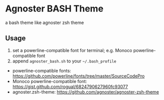 Agnoster BASH Theme
===

a bash theme like agnoster zsh theme

## Usage
1. set a powerline-compatible font for terminal; e.g. Monoco powerline-compatible font
2. append `agnoster_bash.sh` to your `~/.bash_profile`

* powerline-compatible fonts: https://github.com/powerline/fonts/tree/master/SourceCodePro
* Monoco powerline-compatible font: https://gist.github.com/rogual/6824790627960fc93077
* agnoster.zsh-theme: https://github.com/agnoster/agnoster-zsh-theme
